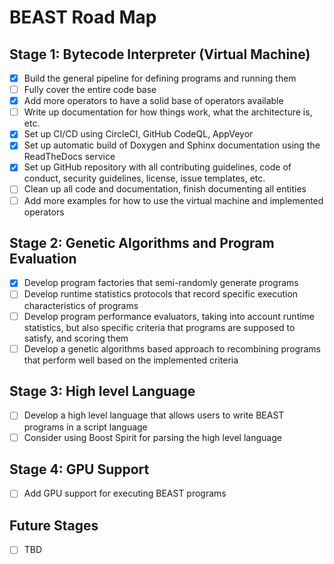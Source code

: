# BEAST Road Map

## Stage 1: Bytecode Interpreter (Virtual Machine)
- [x] Build the general pipeline for defining programs and running them
- [ ] Fully cover the entire code base
- [x] Add more operators to have a solid base of operators available
- [ ] Write up documentation for how things work, what the architecture is, etc.
- [x] Set up CI/CD using CircleCI, GitHub CodeQL, AppVeyor
- [x] Set up automatic build of Doxygen and Sphinx documentation using the ReadTheDocs service
- [x] Set up GitHub repository with all contributing guidelines, code of conduct, security guidelines, license, issue templates, etc.
- [ ] Clean up all code and documentation, finish documenting all entities
- [ ] Add more examples for how to use the virtual machine and implemented operators

## Stage 2: Genetic Algorithms and Program Evaluation
- [x] Develop program factories that semi-randomly generate programs
- [ ] Develop runtime statistics protocols that record specific execution characteristics of programs
- [ ] Develop program performance evaluators, taking into account runtime statistics, but also specific criteria that programs are supposed to satisfy, and scoring them
- [ ] Develop a genetic algorithms based approach to recombining programs that perform well based on the implemented criteria

## Stage 3: High level Language
- [ ] Develop a high level language that allows users to write BEAST programs in a script language
- [ ] Consider using Boost Spirit for parsing the high level language

## Stage 4: GPU Support
- [ ] Add GPU support for executing BEAST programs

## Future Stages
- [ ] TBD
